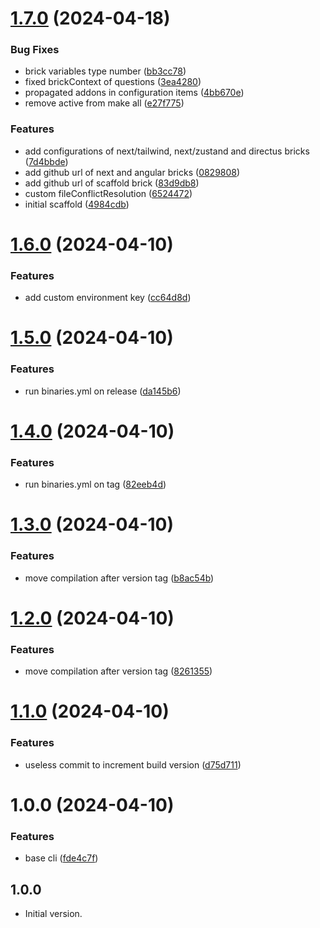 # [1.7.0](https://github.com/acadevmy/devmy_cli/compare/v1.6.0...v1.7.0) (2024-04-18)


### Bug Fixes

* brick variables type number ([bb3cc78](https://github.com/acadevmy/devmy_cli/commit/bb3cc78b820885c5ea5468d7abe6ef9d7fe06f99))
* fixed brickContext of questions ([3ea4280](https://github.com/acadevmy/devmy_cli/commit/3ea428012c711c96d0457f61c3dd29fcadcbaabd))
* propagated addons in configuration items ([4bb670e](https://github.com/acadevmy/devmy_cli/commit/4bb670e7a041e9e3d4f984b06ff4b61dfc6c0668))
* remove active from make all ([e27f775](https://github.com/acadevmy/devmy_cli/commit/e27f775df675d21d02bc040fa8494fe70aa614eb))


### Features

* add configurations of next/tailwind, next/zustand and directus bricks ([7d4bbde](https://github.com/acadevmy/devmy_cli/commit/7d4bbde360dd2e1b3059a0a9b80a9a1941a5d18b))
* add github url of next and angular bricks ([0829808](https://github.com/acadevmy/devmy_cli/commit/0829808fea60ebbce5d9ce289e80e7aa79672155))
* add github url of scaffold brick ([83d9db8](https://github.com/acadevmy/devmy_cli/commit/83d9db884c8809356874594a1c4a7ecb9fb28cd0))
* custom fileConflictResolution ([6524472](https://github.com/acadevmy/devmy_cli/commit/65244724db49ca82fc3f64d1c59234a88d57d49f))
* initial scaffold ([4984cdb](https://github.com/acadevmy/devmy_cli/commit/4984cdbef89d18c71495868d53548e377962cb68))

# [1.6.0](https://github.com/acadevmy/devmy_cli/compare/v1.5.0...v1.6.0) (2024-04-10)


### Features

* add custom environment key ([cc64d8d](https://github.com/acadevmy/devmy_cli/commit/cc64d8db37e412996fb2b5bac25c733ada536333))

# [1.5.0](https://github.com/acadevmy/devmy_cli/compare/v1.4.0...v1.5.0) (2024-04-10)


### Features

* run binaries.yml on release ([da145b6](https://github.com/acadevmy/devmy_cli/commit/da145b6a8670b07906dc4af0aeb3b863c989d0ac))

# [1.4.0](https://github.com/acadevmy/devmy_cli/compare/v1.3.0...v1.4.0) (2024-04-10)


### Features

* run binaries.yml on tag ([82eeb4d](https://github.com/acadevmy/devmy_cli/commit/82eeb4de2b96dff955fcd0ee79b27a64b09c2d08))

# [1.3.0](https://github.com/acadevmy/devmy_cli/compare/v1.2.0...v1.3.0) (2024-04-10)


### Features

* move compilation after version tag ([b8ac54b](https://github.com/acadevmy/devmy_cli/commit/b8ac54b002822a01c9005a49080d42c3c42cde8b))

# [1.2.0](https://github.com/acadevmy/devmy_cli/compare/v1.1.0...v1.2.0) (2024-04-10)


### Features

* move compilation after version tag ([8261355](https://github.com/acadevmy/devmy_cli/commit/8261355af61806e0b861bc2ef7b3f250413e4a12))

# [1.1.0](https://github.com/acadevmy/devmy_cli/compare/v1.0.0...v1.1.0) (2024-04-10)


### Features

* useless commit to increment build version ([d75d711](https://github.com/acadevmy/devmy_cli/commit/d75d7119b9bfc8d37309016d005e95670868f342))

# 1.0.0 (2024-04-10)


### Features

* base cli ([fde4c7f](https://github.com/acadevmy/devmy_cli/commit/fde4c7f8970c5af2562a2b72523fe4bce3b5181d))

## 1.0.0

- Initial version.
